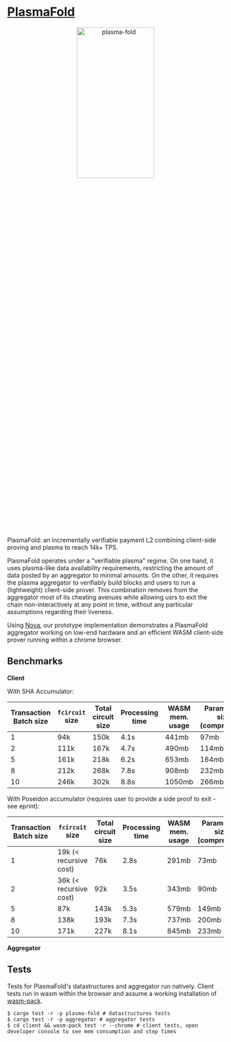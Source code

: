 # [PlasmaFold](https://eprint.iacr.org/2025/1300) 

<p align="center">
  <img width="180" alt="plasma-fold" src="https://github.com/user-attachments/assets/c19cbc72-e426-4ac7-b421-331bd76146d6" width="30%" height="30%" />
</p>

PlasmaFold: an incrementally verifiable payment L2 combining client-side proving and plasma to reach 14k+ TPS.

PlasmaFold operates under a "verifiable plasma" regime. On one hand, it uses plasma-like data availability requirements, restricting the amount of data posted by an aggregator to minimal amounts. On the other, it requires the plasma aggregator to verifiably build blocks and users to run a (lightweight) client-side prover. This combination removes from the aggregator most of its cheating avenues while allowing usrs to exit the chain non-interactively at any point in time, without any particular assumptions regarding their liveness.

Using [Nova](https://eprint.iacr.org/2021/370.pdf), our prototype implementation demonstrates a PlasmaFold aggregator working on low-end hardware and an efficient WASM client-side prover running within a chrome browser.

## Benchmarks

**Client**

With SHA Accumulator:

| Transaction Batch size  | `fcircuit`  size | Total circuit size  | Processing time | WASM mem. usage | Parameters size (compressed)|
|---|---|---|---|---|---|
| 1  | 94k | 150k | 4.1s  | 441mb | 97mb |
| 2  | 111k | 167k | 4.7s | 490mb | 114mb |
| 5  | 161k | 218k | 6.2s | 653mb | 164mb |
| 8  | 212k | 268k | 7.8s | 908mb | 232mb |
| 10 | 246k | 302k | 8.8s | 1050mb | 266mb |

With Poseidon accumulator (requires user to provide a side proof to exit - see eprint):

| Transaction Batch size  | `fcircuit`  size | Total circuit size  | Processing time | WASM mem. usage | Parameters size (compressed)|
|---|---|---|---|---|---|
| 1  | 19k (< recursive cost) | 76k | 2.8s  | 291mb | 73mb |
| 2  | 36k (< recursive cost) | 92k | 3.5s  | 343mb | 90mb |
| 5  | 87k | 143k | 5.3s | 579mb | 149mb |
| 8  | 138k | 193k | 7.3s  | 737mb | 200mb |
| 10 |  171k | 227k | 8.1s  | 845mb  | 233mb |

**Aggregator**

## Tests

Tests for PlasmaFold's datastructures and aggregator run natively. Client tests run in wasm within the browser and assume a working installation of [wasm-pack](https://rustwasm.github.io/wasm-pack/installer/).

```
$ cargo test -r -p plasma-fold # datastructures tests
$ cargo test -r -p aggregator # aggregator tests
$ cd client && wasm-pack test -r --chrome # client tests, open developer console to see mem consumption and step times
```
